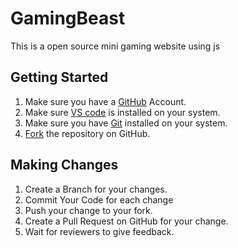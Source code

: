# GamingBeast
This is a open source mini gaming website using js

## Getting Started
1. Make sure you have a <a href="https://github.com">GitHub</a> Account.
2. Make sure <a href="https://github.com">VS code</a> is installed on your system.
3. Make sure you have <a href="https://git-scm.com/downloads">Git</a> installed on your system.
4. <a href="https://docs.github.com/en/get-started/quickstart/fork-a-repo">Fork</a> the repository on GitHub.


## Making Changes
1. Create a Branch for your changes.
2. Commit Your Code for each  change 
3. Push your change to your fork.
4. Create a Pull Request on GitHub for your change.
5. Wait for reviewers to give feedback.
